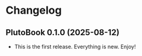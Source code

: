 # Changelog

## PlutoBook 0.1.0 (2025-08-12)

- This is the first release. Everything is new. Enjoy!
